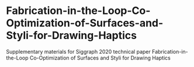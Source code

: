 # Fabrication-in-the-Loop-Co-Optimization-of-Surfaces-and-Styli-for-Drawing-Haptics
Supplementary materials for Siggraph 2020 technical paper Fabrication-in-the-Loop Co-Optimization of Surfaces and Styli for Drawing Haptics
